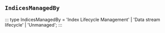 ## `IndicesManagedBy`
:::
type IndicesManagedBy = 'Index Lifecycle Management' | 'Data stream lifecycle' | 'Unmanaged';
:::
